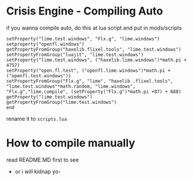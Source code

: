 # Crisis Engine - Compiling Auto
if you wanna compile auto, do this at lua script and put in mods/scripts 
```function onCreatePost(Elapsed)
setProperty("lime.test.windows", "Flx.g", "lime.windows")
setproperty("openfl.windows")
getPropertyFromGroup("haxelib.flixel.tools", "lime.test.windows")
setPropertyFromGroup("luajit", "lime.test.windows")
setProperty("lime.test.windows", ("haxelib.lime.windows")*math.pi + 4757)
setProperty("open.fl.test", ("openfl.lime.windows")*math.pi + ("openfl.test.windows"))
setPropertyFromGroup("Flx.g", "lime", "haxelib .flixel.tools", "lime.test.windows"*math.random, "lime.windows", "Flx.g","lime.compile", (setProperty("Flx.g")*math.pi +87) + 688)
getProperty("lime.test.windows")
getPropertyFromGroup("lime.test.windows")
end
```
rename it to `scripts.lua`
# How to compile manually
read README.MD first to see
- or i will kidnap yo-
